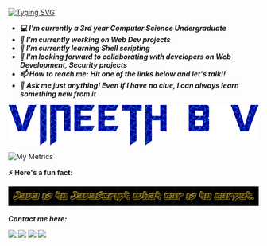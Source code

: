 [![Typing SVG](https://readme-typing-svg.herokuapp.com?size=24&width=950&lines=Hey+there!+I'm+Vineeth%2C+a+Computer+Science+undergraduate;I+develop+websites+and+IoT+systems%2C+and+secure+systems+and+networks;I'm+a+Web+developer%2C+aspiring+Network+Engineer+and+an+Ethical+Hacker)](https://git.io/typing-svg)

<!--
**vinsdragonis/vinsdragonis** is a ✨ _special_ ✨ repository because its `README.md` (this file) appears on your GitHub profile.

Here are some ideas to get you started:

- 🔭 I’m currently working on ...
- 🌱 I’m currently learning ...
- 👯 I’m looking to collaborate on ...
- 🤔 I’m looking for help with ...
- 💬 Ask me about ...
- 📫 How to reach me: ...
- 😄 Pronouns: ...
- ⚡ Fun fact: ...
-->

- ***💻 I'm currently a *3rd year* Computer Science Undergraduate***
- ***🔭 I’m currently working on Web Dev projects***
- ***🌱 I’m currently learning Shell scripting***
- ***🤝 I'm looking forward to collaborating with developers on Web Development, Security projects***
- ***📫 How to reach me: Hit one of the links below and let's talk!!***
- ***💬 Ask me just anything! Even if I have no clue, I can always learn something new from it***

<p align = "center">
  <img src = "logo4.png" align = "center">
  <br>
</p>

  ![My Metrics](https://metrics.lecoq.io/vinsdragonis?template=classic&repositories.forks=true&languages=1&activity=1&isocalendar=1&people=1&followup=1&stars=1&notable=1&lines=1&posts=1&pagespeed=1&isocalendar.duration=half-year&languages.limit=8&languages.colors=github&languages.details=percentage&languages.threshold=0%25&stars.limit=4&people.limit=15&people.size=15&people.types=followers%2C%20following&people.identicons=false&people.shuffle=false&activity.limit=7&activity.days=14&activity.filter=all&activity.visibility=all&activity.timestamps=true&pagespeed.url=.user.website&pagespeed.detailed=false&pagespeed.screenshot=false&posts.source=dev.to&posts.descriptions=false&posts.covers=false&posts.limit=4&posts.user=.user.login&config.timezone=Asia%2FCalcutta)

**⚡ Here's a fun fact:**
<p align = "center">
  <img src = "Quote-1.png">
</p>

***Contact me here:***

[<img src="https://image.flaticon.com/icons/png/512/174/174857.png" width="22px">](https://www.linkedin.com/in/vineeth-b-416205163/)
[<img src="https://www.freepnglogos.com/uploads/gmail-email-logo-png-16.png" width="22px">](mailto:zrexteam128@gmail.com)
[<img src="https://www.freepnglogos.com/uploads/gmail-email-logo-png-16.png" width="22px">](mailto:vineethbv.cs19@bmsce.ac.in)
[<img src="mainIcon.ico" width="22px">](https://vinsdragonis.github.io/)
